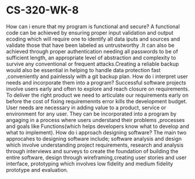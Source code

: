 # CS-320-WK-8
How can i enure that my program is functional and secure? A functional code can be achieved by ensuring proper input validation and output ecoding which will require one to identify all data iputs and sources and validate those that have been labeled as untrustworthy .It can also be achieved through proper authentication needing all passwords to be of sufficient length, an appropriate level of abstraction and complexity to survive any conventional or frequent attacks.Creating a reliable backup would also be essential in helping to handle data protection fast ,conveniently and painlessly with a git backup plan. 
How do i interpret user needs and incorporate them into a program?                                                                                            Successful software projects involve users early and often to explore and reach closure on requirements. To deliver the right product we need to articulate our requirements early on before the cost of fixing requiremennts error kills the development budget. User needs are necessary in adding value to a product, service or environment for any user. They can be incorporated into a program by angaging in a process where users understand their problems ,processes and goals like Functions(which helps developers know what to develop and what to implement). 
How do i approach designing software?                                                                                                                        The main two approcahes to designing software include; software analysis and design which involve understanding project requirements, research and analysis through interviews and surveys to create the foundation of building the entire software, design through wireframing,creating user stories and user interface, prototyping which involves low fidelity and medium fidelity prototype and evaluation. 
